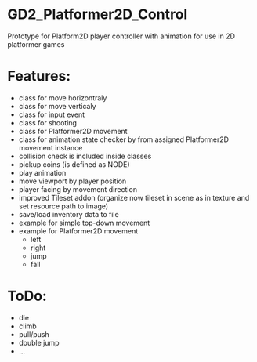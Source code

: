# GD2_Platformer2D_Control

Prototype for Platform2D player controller with animation for use in 2D platformer games

# Features:

- class for move horizontraly
- class for move verticaly
- class for input event
- class for shooting
- class for Platformer2D movement
- class for animation state checker by from assigned Platformer2D movement instance
- collision check is included inside classes
- pickup coins (is defined as NODE)
- play animation
- move viewport by player position 
- player facing by movement direction
- improved Tileset addon (organize now tileset in scene as in texture and set resource path to image)
- save/load inventory data to file
- example for simple top-down movement
- example for Platformer2D movement
    - left
    - right
    - jump
    - fall
    
# ToDo:

- die
- climb
- pull/push
- double jump
- ...
